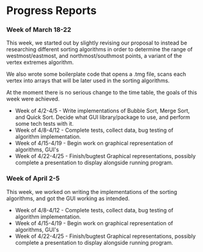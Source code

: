 # Progress Reports

### Week of March 18-22

This week, we started out by slightly revising our proposal to instead
be researching different sorting algorithms in order to determine the range of
westmost/eastmost, and northmost/southmost points, a variant of the 
vertex extremes algorithm. 

We also wrote some boilerplate code that opens a .tmg file,
scans each vertex into arrays that will be later used in
the sorting algorithms.

At the moment there is no serious change to the time table, the goals of this
week were achieved.

* Week of 4/2-4/5 - Write implementations of Bubble Sort, Merge Sort, and Quick Sort. 
Decide what GUI library/package to use, and perform some tech tests with it.
* Week of 4/8-4/12 - Complete tests, collect data, bug testing of algorithm implementation.
* Week of 4/15-4/19 - Begin work on graphical representation of algorithms, GUI's 
* Week of 4/22-4/25 - Finish/bugtest Graphical representations, possibly complete a presentation to display alongside running program.

### Week of April 2-5

This week, we worked on writing the implementations of the sorting algorithms, and got the GUI working as intended.

* Week of 4/8-4/12 - Complete tests, collect data, bug testing of algorithm implementation.
* Week of 4/15-4/19 - Begin work on graphical representation of algorithms, GUI's 
* Week of 4/22-4/25 - Finish/bugtest Graphical representations, possibly complete a presentation to display alongside running program.
